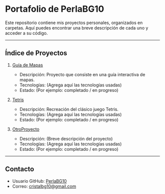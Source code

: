 # Portafolio de PerlaBG10

Este repositorio contiene mis proyectos personales, organizados en carpetas. Aquí puedes encontrar una breve descripción de cada uno y acceder a su código.

---

## Índice de Proyectos

1. [Guía de Mapas](./Guia-de-mapas)
   - Descripción: Proyecto que consiste en una guía interactiva de mapas.
   - Tecnologías: (Agrega aquí las tecnologías usadas)
   - Estado: (Por ejemplo: completado / en progreso)

2. [Tetris](./Tetris)
   - Descripción: Recreación del clásico juego Tetris.
   - Tecnologías: (Agrega aquí las tecnologías usadas)
   - Estado: (Por ejemplo: completado / en progreso)

3. [OtroProyecto](./OtroProyecto)
   - Descripción: (Breve descripción del proyecto)
   - Tecnologías: (Agrega aquí las tecnologías usadas)
   - Estado: (Por ejemplo: completado / en progreso)

---

## Contacto

- Usuario GitHub: [PerlaBG10](https://github.com/PerlaBG10)  
- Correo: cristalbg10@gmail.com

